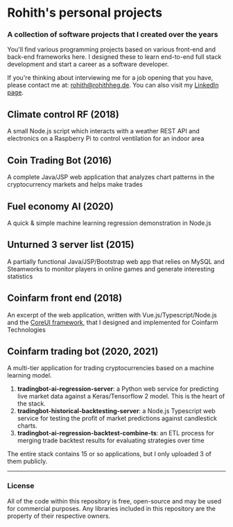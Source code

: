 # Rohith's personal projects

### A collection of software projects that I created over the years

You'll find various programming projects based on various front-end and back-end frameworks here. I designed these to learn end-to-end full stack development and start a career as a software developer.

If you're thinking about interviewing me for a job opening that you have, please contact me at: [rohith@rohithheg.de](mailto:rohith@rohithheg.de). You can also visit my [LinkedIn page](https://www.linkedin.com/in/rohith-hegde/).

## Climate control RF (2018)

A small Node.js script which interacts with a weather REST API and electronics on a Raspberry Pi to control ventilation for an indoor area

## Coin Trading Bot (2016)

A complete Java/JSP web application that analyzes chart patterns in the cryptocurrency markets and helps make trades

## Fuel economy AI (2020)

A quick & simple machine learning regression demonstration in Node.js

## Unturned 3 server list (2015)

A partially functional Java/JSP/Bootstrap web app that relies on MySQL and Steamworks to monitor players in online games and generate interesting statistics

## Coinfarm front end (2018)

An excerpt of the web application, written with Vue.js/Typescript/Node.js and the [CoreUI framework](https://coreui.io/vue-laravel/), that I designed and implemented for Coinfarm Technologies

## Coinfarm trading bot (2020, 2021)

A multi-tier application for trading cryptocurrencies based on a machine learning model.

1. **tradingbot-ai-regression-server**: a Python web service for predicting live market data against a Keras/Tensorflow 2 model. This is the heart of the stack.
2. **tradingbot-historical-backtesting-server**: a Node.js Typescript web service for testing the profit of market predictions against candlestick charts.
3. **tradingbot-ai-regression-backtest-combine-ts**: an ETL process for merging trade backtest results for evaluating strategies over time

The entire stack contains 15 or so applications, but I only uploaded 3 of them publicly.

---
### License

All of the code within this repository is free, open-source and may be used for commercial purposes. Any libraries included in this repository are the property of their respective owners.
